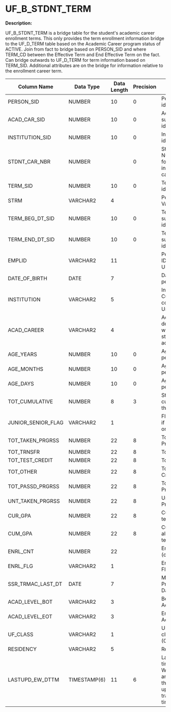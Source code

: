 # UF_B_STDNT_TERM

**Description:**

UF_B_STDNT_TERM is a bridge table for the student's academic career enrollment terms. This only provides the term enrollment information bridge to the UF_D_TERM table based on the Academic Career program status of ACTIVE.  Join from fact to bridge based on PERSON_SID and where TERM_CD between the Effective Term and End Effective Term on the fact. Can bridge outwards to UF_D_TERM for term information based on TERM_SID. Additional attributes are on the bridge for information relative to the enrollment career term.					

| Column Name        | Data Type    | Data Length | Precision | Description                                                                                                                          | 
|--------------------|--------------|-------------|-----------|--------------------------------------------------------------------------------------------------------------------------------------| 
| PERSON_SID         | NUMBER       | 10          | 0         | Person surrogate identification                                                                                                      | 
| ACAD_CAR_SID       | NUMBER       | 10          | 0         | Academic Career surrogate identification                                                                                             | 
| INSTITUTION_SID    | NUMBER       | 10          | 0         | Institution surrogate identification                                                                                                 | 
| STDNT_CAR_NBR      | NUMBER       |             | 0         | Student Career Number - Generated for multiple programs in the same academic career                                                  | 
| TERM_SID           | NUMBER       | 10          | 0         | Term surrogate identification                                                                                                        | 
| STRM               | VARCHAR2     | 4           |           | PeopleSoft Term Value                                                                                                                | 
| TERM_BEG_DT_SID    | NUMBER       | 10          | 0         | Term begin date surrogate identification                                                                                             | 
| TERM_END_DT_SID    | NUMBER       | 10          | 0         | Term end date surrogate identification                                                                                               | 
| EMPLID             | VARCHAR2     | 11          |           | PeopleSoft Employee ID -  populated with UFID values                                                                                 | 
| DATE_OF_BIRTH      | DATE         | 7           |           | Date of birth for the person                                                                                                         | 
| INSTITUTION        | VARCHAR2     | 5           |           | Institution Value - Currently all values contain UFLOR for University of Florida                                                     | 
| ACAD_CAREER        | VARCHAR2     | 4           |           | Academic Career - designates all course work undertaken by a student at an academic institution                                      | 
| AGE_YEARS          | NUMBER       | 10          | 0         | Age in Years of the person for the term                                                                                              | 
| AGE_MONTHS         | NUMBER       | 10          | 0         | Age in Months of the person for the term                                                                                             | 
| AGE_DAYS           | NUMBER       | 10          | 0         | Age in Days  of the person for the term                                                                                              | 
| TOT_CUMULATIVE     | NUMBER       | 8           | 3         | Student's total cumulative units for the term                                                                                        | 
| JUNIOR_SENIOR_FLAG | VARCHAR2     | 1           |           | Flag (Y/N) indicating if Student is a Junior or Senior                                                                               | 
| TOT_TAKEN_PRGRSS   | NUMBER       | 22          | 8         | Total Taken for Progress                                                                                                             | 
| TOT_TRNSFR         | NUMBER       | 22          | 8         | Total Transferred                                                                                                                    | 
| TOT_TEST_CREDIT    | NUMBER       | 22          | 8         | Total From Test Credit                                                                                                               | 
| TOT_OTHER          | NUMBER       | 22          | 8         | Total from Other Credit                                                                                                              | 
| TOT_PASSD_PRGRSS   | NUMBER       | 22          | 8         | Total Passed for Progress                                                                                                            | 
| UNT_TAKEN_PRGRSS   | NUMBER       | 22          | 8         | Units Taken for Progress                                                                                                             | 
| CUR_GPA            | NUMBER       | 22          | 8         | Current GPA for the term activity                                                                                                    | 
| CUM_GPA            | NUMBER       | 22          | 8         | Cumulative GPA  for all activity up to the term                                                                                      | 
| ENRL_CNT           | NUMBER       | 22          |           | Enrolled sections (classes) for the term                                                                                             | 
| ENRL_FLG           | VARCHAR2     | 1           |           | Enrollment/Registered Flag for the term                                                                                              | 
| SSR_TRMAC_LAST_DT  | DATE         | 7           |           | Max Academic Program Effective Date for the Term                                                                                     | 
| ACAD_LEVEL_BOT     | VARCHAR2     | 3           |           | Beginning of Term Academic Level Code                                                                                                | 
| ACAD_LEVEL_EOT     | VARCHAR2     | 3           |           | End of Term Academic Level Code                                                                                                      | 
| UF_CLASS           | VARCHAR2     | 1           |           | UF student classification level (0-9)                                                                                                | 
| RESIDENCY          | VARCHAR2     | 5           |           | Residency Code                                                                                                                       | 
| LASTUPD_EW_DTTM    | TIMESTAMP(6) | 11          | 6         | Last updated timestamp - Warehousing column and indicates when the row was last updated from a transaction commit time on the source | 
	
					